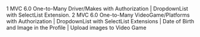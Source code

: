 1 MVC 6.0 One-to-Many Driver/Makes with Authorization | DropdownList with SelectList Extension.
2 MVC 6.0 One-to-Many VideoGame/Platforms with Authorization | DropdownList with SelectList Extensions | Date of Birth and Image in the Profile | Upload images to Video Game
